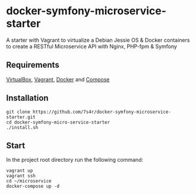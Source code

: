 # docker-symfony-microservice-starter
A starter with Vagrant to virtualize a Debian Jessie OS &amp; Docker containers to create a RESTful Microservice API with Nginx, PHP-fpm & Symfony 

## Requirements
[VirtualBox](https://www.virtualbox.org/), [Vagrant](https://www.vagrantup.com/), [Docker](https://www.docker.io/) and [Compose](http://docs.docker.com/compose/install/)

## Installation

```
git clone https://github.com/7s4r/docker-symfony-microservice-starter.git
cd docker-symfony-micro-service-starter
./install.sh
```

## Start
In the project root directory run the following command:
```
vagrant up
vagrant ssh
cd ~/microservice
docker-compose up -d
```

